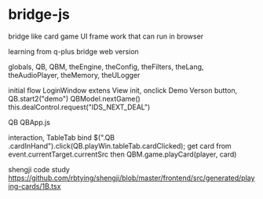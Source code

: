 # bridge-js
bridge like card game UI frame work that can run in browser

learning from q-plus bridge web version

globals, QB, QBM, theEngine, theConfig, theFilters, theLang, theAudioPlayer, theMemory, theULogger

initial flow
LoginWindow extens View
  init, onclick Demo Verson button, QB.start2(\"demo\")
    QBModel.nextGame() this.dealControl.request("IDS_NEXT_DEAL")

QB QBApp.js

interaction,
 TableTab bind $(".QB .cardInHand").click(QB.playWin.tableTab.cardClicked);
   get card from event.currentTarget.currentSrc then QBM.game.playCard(player, card)

shengji code study
https://github.com/rbtying/shengji/blob/master/frontend/src/generated/playing-cards/1B.tsx

